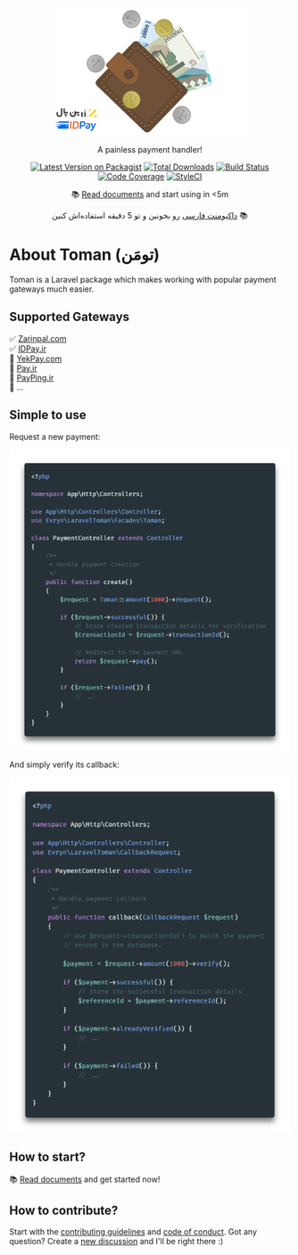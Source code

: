 <p align="center">
  <a href="https://Ar4min.github.io/paykon/">
    <img alt="Laravel Toman" src="./docs/_media/logo.png">
  </a>
</p>

<p align="center">
  A painless payment handler!
</p>

<p align="center">
    <a target="_blank" href="https://packagist.org/packages/Ar4min/paykon"><img alt="Latest Version on Packagist" src="https://img.shields.io/packagist/v/Ar4min/paykon.svg?label=release&style=flat-square"></a>
    <a target="_blank" href="https://packagist.org/packages/Ar4min/paykon"><img alt="Total Downloads" src="https://img.shields.io/packagist/dt/Ar4min/paykon.svg?style=flat-square"></a>
    <a target="_blank" href="https://github.com/Ar4min/paykon/actions/workflows/tests.yml?query=branch:master"><img alt="Build Status" src="https://img.shields.io/github/workflow/status/Ar4min/paykon/tests/master?label=tests&style=flat-square"></a>
    <a target="_blank" href="https://codecov.io/gh/Ar4min/paykon"><img alt="Code Coverage" src='https://img.shields.io/codecov/c/github/Ar4min/paykon?label=coverage&style=flat-square'></a>
    <a target="_blank" href="https://styleci.io/repos/214276918"><img alt="StyleCI" src="https://styleci.io/repos/214276918/shield"></a>
</p>

<p align="center">
    📚
    <a target="_blank" href="https://Ar4min.github.io/paykon/">Read documents</a>
    and start using in <5m
</p>

<p align="center">
    <a target="_blank" href="https://Ar4min.github.io/paykon/#/fa/">داکیومنت فارسی</a>
    رو بخونین و تو 5 دقیقه استفاده‌اش کنین
     📚
</p>

# About Toman (تومَن)
Toman is a Laravel package which makes working with popular payment gateways much easier.

## Supported Gateways

✅ [Zarinpal.com](https://zarinpal.com)  
✅ [IDPay.ir](https://idpay.ir)  
🔘 [YekPay.com](https://yekpay.com/)  
🔘 [Pay.ir](https://pay.ir/)  
🔘 [PayPing.ir](https://www.payping.ir/)  
🔘 ...

## Simple to use

Request a new payment:
<p align="center">
  <a href="https://Ar4min.github.io/paykon/">
    <img alt="Request new Payment" src="./docs/_media/payment-request.png">
  </a>
</p>

And simply verify its callback:
<p align="center">
  <a href="https://Ar4min.github.io/paykon/">
    <img alt="Verify Payment" src="./docs/_media/payment-verification.png">
  </a>
</p>

## How to start?
📚 [Read documents](https://Ar4min.github.io/paykon/) and get started now!

## How to contribute?
Start with the [contributing guidelines](.github/CONTRIBUTING.md) and [code of conduct](.github/CODE_OF_CONDUCT.md). Got any question? Create a [new discussion](https://github.com/Ar4min/paykon/discussions/categories/general) and I'll be right there :)
